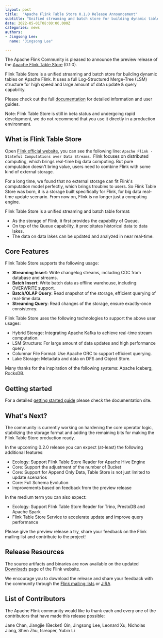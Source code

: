 ```yaml
---
layout: post
title:  "Apache Flink Table Store 0.1.0 Release Announcement"
subtitle: "Unified streaming and batch store for building dynamic tables on Apache Flink."
date: 2022-05-01T08:00:00.000Z
categories: news
authors:
- Jingsong Lee:
  name: "Jingsong Lee"

---
```


The Apache Flink Community is pleased to announce the preview release of the
[Apache Flink Table Store](https://github.com/apache/flink-table-store) (0.1.0).

Flink Table Store is a unified streaming and batch store for building dynamic tables
on Apache Flink. It uses a full Log-Structured Merge-Tree (LSM) structure for high speed
and large amount of data update & query capability.

Please check out the full [documentation]({{site.DOCS_BASE_URL}}flink-table-store-docs-release-0.1/) for detailed information and user guides.

Note: Flink Table Store is still in beta status and undergoing rapid development,
we do not recommend that you use it directly in a production environment.

## What is Flink Table Store

Open [Flink official website](https://flink.apache.org/), you can see the following line:
`Apache Flink - Stateful Computations over Data Streams.` Flink focuses on distributed computing,
which brings real-time big data computing. But pure computation doesn't bring value, users need
to combine Flink with some kind of external storage.

For a long time, we found that no external storage can fit Flink's computation model perfectly,
which brings troubles to users. So Flink Table Store was born, it is a storage built specifically
for Flink, for big data real-time update scenario. From now on, Flink is no longer just a computing
engine.

Flink Table Store is a unified streaming and batch table format:
- As the storage of Flink, it first provides the capability of Queue.
- On top of the Queue capability, it precipitates historical data to data lakes.
- The data on data lakes can be updated and analyzed in near real-time.

## Core Features

Flink Table Store supports the following usage:
- **Streaming Insert**: Write changelog streams, including CDC from database and streams.
- **Batch Insert**: Write batch data as offline warehouse, including OVERWRITE support.
- **Batch/OLAP Query**: Read snapshot of the storage, efficient querying of real-time data.
- **Streaming Query**: Read changes of the storage, ensure exactly-once consistency.

Flink Table Store uses the following technologies to support the above user usages:
- Hybrid Storage: Integrating Apache Kafka to achieve real-time stream computation.
- LSM Structure: For large amount of data updates and high performance query.
- Columnar File Format: Use Apache ORC to support efficient querying.
- Lake Storage: Metadata and data on DFS and Object Store.

Many thanks for the inspiration of the following systems: Apache Iceberg, RocksDB.

## Getting started

For a detailed [getting started guide]({{site.DOCS_BASE_URL}}flink-table-store-docs-release-0.1/docs/try-table-store/quick-start/) please check the documentation site.

## What's Next?

The community is currently working on hardening the core operator logic, stabilizing the storage format and adding the remaining bits for making the Flink Table Store production ready.

In the upcoming 0.2.0 release you can expect (at-least) the following additional features:

* Ecology: Support Flink Table Store Reader for Apache Hive Engine
* Core: Support the adjustment of the number of Bucket
* Core: Support for Append Only Data, Table Store is not just limited to update scenarios
* Core: Full Schema Evolution
* Improvements based on feedback from the preview release

In the medium term you can also expect:

* Ecology: Support Flink Table Store Reader for Trino, PrestoDB and Apache Spark
* Flink Table Store Service to accelerate update and improve query performance

Please give the preview release a try, share your feedback on the Flink mailing list and contribute to the project!

## Release Resources

The source artifacts and binaries are now available on the updated [Downloads](https://flink.apache.org/downloads.html)
page of the Flink website.

We encourage you to download the release and share your feedback with the community through the [Flink mailing lists](https://flink.apache.org/community.html#mailing-lists)
or [JIRA](https://issues.apache.org/jira/issues/?jql=project%20%3D%20FLINK%20AND%20component%20%3D%20%22Table%20Store%22).

## List of Contributors

The Apache Flink community would like to thank each and every one of the contributors that have made this release possible:

Jane Chan, Jiangjie (Becket) Qin, Jingsong Lee, Leonard Xu, Nicholas Jiang, Shen Zhu, tsreaper, Yubin Li
